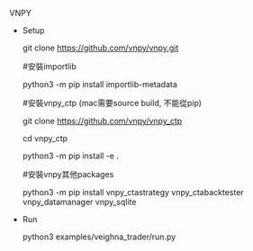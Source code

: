 VNPY
  * Setup

    git clone https://github.com/vnpy/vnpy.git
    
    #安裝importlib
    
    python3 -m pip install importlib-metadata
    
    #安裝vnpy_ctp (mac需要source build, 不能從pip)
    
    git clone https://github.com/vnpy/vnpy_ctp
    
    cd vnpy_ctp
    
    python3 -m pip install -e .
    
    #安裝vnpy其他packages
    
    python3 -m pip install vnpy_ctastrategy vnpy_ctabacktester vnpy_datamanager vnpy_sqlite
    
  * Run
    
    python3 examples/veighna_trader/run.py

